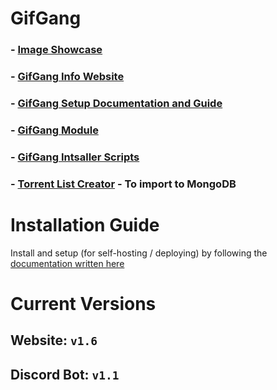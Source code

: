 # GifGang

### - [Image Showcase](https://hirusha-adi.github.io/GifGang/#image-showcase)

### - [GifGang Info Website](https://hirusha-adi.github.io/GifGang/)

### - [GifGang Setup Documentation and Guide](https://hirusha-adikari.gitbook.io/gifgang/)

### - [GifGang Module](https://github.com/hirusha-adi/GifGang/tree/module)

### - [GifGang Intsaller Scripts](https://github.com/hirusha-adi/GifGang/tree/installer)

### - [Torrent List Creator](https://github.com/hirusha-adi/GifGang-Data) - To import to MongoDB

# Installation Guide

Install and setup (for self-hosting / deploying) by following the [documentation written here](https://hirusha-adikari.gitbook.io/gifgang/gifgang-1/installation)

# Current Versions

## Website: `v1.6`

## Discord Bot: `v1.1`
